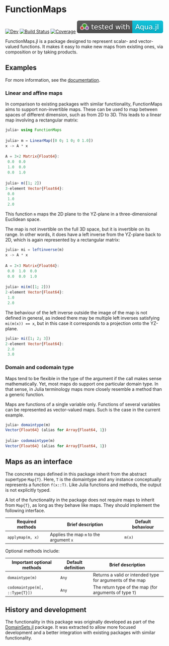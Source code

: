 # FunctionMaps

[![Dev](https://img.shields.io/badge/docs-dev-blue.svg)](https://JuliaApproximation.github.io/FunctionMaps.jl/dev)
[![Build Status](https://github.com/JuliaApproximation/FunctionMaps.jl/actions/workflows/CI.yml/badge.svg?branch=main)](https://github.com/JuliaApproximation/FunctionMaps.jl/actions/workflows/CI.yml?query=branch%3Amain)
[![Coverage](https://codecov.io/gh/JuliaApproximation/FunctionMaps.jl/branch/main/graph/badge.svg)](https://codecov.io/gh/JuliaApproximation/FunctionMaps.jl)
[![Aqua QA](https://raw.githubusercontent.com/JuliaTesting/Aqua.jl/master/badge.svg)](https://github.com/JuliaTesting/Aqua.jl)

FunctionMaps.jl is a package designed to represent scalar- and vector-valued functions. It makes it easy to make new maps from existing ones, via composition or by taking products.

## Examples

For more information, see the [documentation](https://JuliaApproximation.github.io/FunctionMaps.jl/dev).

### Linear and affine maps

In comparison to existing packages with similar functionality, FunctionMaps aims to support non-invertible maps. These can be used to map between spaces of different dimension, such as from 2D to 3D. This leads to a linear map involving a rectangular matrix:
```julia
julia> using FunctionMaps

julia> m = LinearMap([0 0; 1 0; 0 1.0])
x -> A * x

A = 3×2 Matrix{Float64}:
 0.0  0.0
 1.0  0.0
 0.0  1.0

julia> m([1; 2])
3-element Vector{Float64}:
 0.0
 1.0
 2.0
```
This function `m` maps the 2D plane to the YZ-plane in a three-dimensional Euclidean space.

The map is not invertible on the full 3D space, but it is invertible on its range. In other words, it does have a left inverse from the YZ-plane back to 2D, which is again represented by a rectangular matrix:
```julia
julia> mi = leftinverse(m)
x -> A * x

A = 2×3 Matrix{Float64}:
 0.0  1.0  0.0
 0.0  0.0  1.0

julia> mi(m([1; 2]))
2-element Vector{Float64}:
 1.0
 2.0
```
The behaviour of the left inverse outside the image of the map is not defined in general, as indeed there may be multiple left inverses satisfying `mi(m(x)) == x`, but in this case it corresponds to a projection onto the YZ-plane.
```julia
julia> mi([1; 2; 3])
2-element Vector{Float64}:
 2.0
 3.0
```

### Domain and codomain type

Maps tend to be flexible in the type of the argument if the call makes sense mathematically. Yet, most maps do support one particular domain type. In that sense, in Julia terminology maps more closely resemble a method than a generic function.

Maps are functions of a single variable only. Functions of several variables can be represented as vector-valued maps. Such is the case in the current example.
```julia
julia> domaintype(m)
Vector{Float64} (alias for Array{Float64, 1})

julia> codomaintype(m)
Vector{Float64} (alias for Array{Float64, 1})
```


## Maps as an interface

The concrete maps defined in this package inherit from the abstract supertype `Map{T}`. Here, `T` is the domaintype and any instance conceptually represents a function `f(x::T)`. Like Julia functions and methods, the output is not explicitly typed.

A lot of the functionality in the package does not require maps to inherit from `Map{T}`, as long as they behave like maps. They should implement the following interface.

| Required methods | Brief description | Default behaviour |
| ---------------- | ----------------- | ----------------- |
| `applymap(m, x)` | Applies the map `m` to the argument `x` | `m(x)` |

Optional methods include:

| Important optional methods | Default definition | Brief description
| --- | --- | --- |
| `domaintype(m)` | `Any` | Returns a valid or intended type for arguments of the map |
| `codomaintype(m[, ::Type{T}])` | `Any` | The return type of the map (for arguments of type `T`) |


## History and development

The functionality in this package was originally developed as part of the [DomainSets.jl](https://github.com/JuliaApproximation/DomainSets.jl) package. It was extracted to allow more focused development and a better integration with existing packages with similar functionality.

